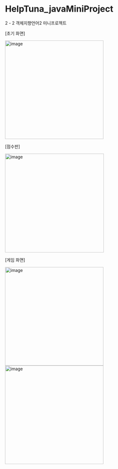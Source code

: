 # HelpTuna_javaMiniProject
2 - 2 객체지향언어2 미니프로젝트

[초기 화면]

<img width="324" alt="image" src="https://github.com/Hjwoon/HelpTuna_javaMiniProject/assets/100463930/133badd2-888d-4fba-8a4e-c74247e157fb">

[점수판]

<img width="325" alt="image" src="https://github.com/Hjwoon/HelpTuna_javaMiniProject/assets/100463930/4ccbae59-9dad-4cd9-b925-615fc051eac7">

[게임 화면]

<img width="324" alt="image" src="https://github.com/Hjwoon/HelpTuna_javaMiniProject/assets/100463930/cf069979-31fa-4f01-afcb-b4c6ebc7eb30">
<img width="324" alt="image" src="https://github.com/Hjwoon/HelpTuna_javaMiniProject/assets/100463930/c6ecf954-8095-49e5-bb52-702cd605e380">
